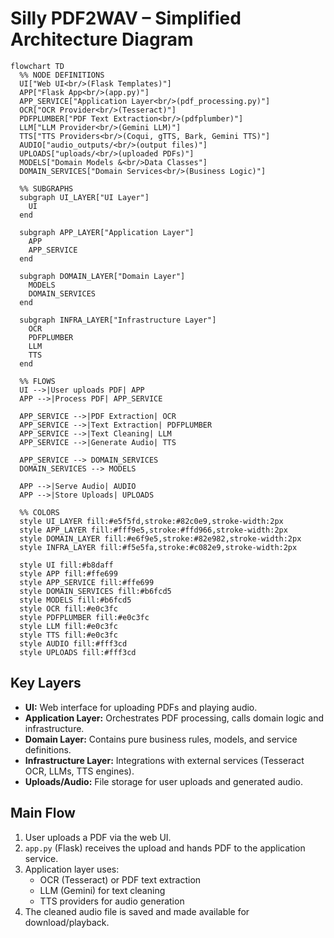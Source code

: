 # Silly PDF2WAV – Simplified Architecture Diagram

```mermaid
flowchart TD
  %% NODE DEFINITIONS
  UI["Web UI<br/>(Flask Templates)"]
  APP["Flask App<br/>(app.py)"]
  APP_SERVICE["Application Layer<br/>(pdf_processing.py)"]
  OCR["OCR Provider<br/>(Tesseract)"]
  PDFPLUMBER["PDF Text Extraction<br/>(pdfplumber)"]
  LLM["LLM Provider<br/>(Gemini LLM)"]
  TTS["TTS Providers<br/>(Coqui, gTTS, Bark, Gemini TTS)"]
  AUDIO["audio_outputs/<br/>(output files)"]
  UPLOADS["uploads/<br/>(uploaded PDFs)"]
  MODELS["Domain Models &<br/>Data Classes"]
  DOMAIN_SERVICES["Domain Services<br/>(Business Logic)"]

  %% SUBGRAPHS
  subgraph UI_LAYER["UI Layer"]
    UI
  end

  subgraph APP_LAYER["Application Layer"]
    APP
    APP_SERVICE
  end

  subgraph DOMAIN_LAYER["Domain Layer"]
    MODELS
    DOMAIN_SERVICES
  end

  subgraph INFRA_LAYER["Infrastructure Layer"]
    OCR
    PDFPLUMBER
    LLM
    TTS
  end

  %% FLOWS
  UI -->|User uploads PDF| APP
  APP -->|Process PDF| APP_SERVICE

  APP_SERVICE -->|PDF Extraction| OCR
  APP_SERVICE -->|Text Extraction| PDFPLUMBER
  APP_SERVICE -->|Text Cleaning| LLM
  APP_SERVICE -->|Generate Audio| TTS

  APP_SERVICE --> DOMAIN_SERVICES
  DOMAIN_SERVICES --> MODELS

  APP -->|Serve Audio| AUDIO
  APP -->|Store Uploads| UPLOADS

  %% COLORS
  style UI_LAYER fill:#e5f5fd,stroke:#82c0e9,stroke-width:2px
  style APP_LAYER fill:#fff9e5,stroke:#ffd966,stroke-width:2px
  style DOMAIN_LAYER fill:#e6f9e5,stroke:#82e982,stroke-width:2px
  style INFRA_LAYER fill:#f5e5fa,stroke:#c082e9,stroke-width:2px

  style UI fill:#b8daff
  style APP fill:#ffe699
  style APP_SERVICE fill:#ffe699
  style DOMAIN_SERVICES fill:#b6fcd5
  style MODELS fill:#b6fcd5
  style OCR fill:#e0c3fc
  style PDFPLUMBER fill:#e0c3fc
  style LLM fill:#e0c3fc
  style TTS fill:#e0c3fc
  style AUDIO fill:#fff3cd
  style UPLOADS fill:#fff3cd
```

## Key Layers

- **UI:** Web interface for uploading PDFs and playing audio.
- **Application Layer:** Orchestrates PDF processing, calls domain logic and infrastructure.
- **Domain Layer:** Contains pure business rules, models, and service definitions.
- **Infrastructure Layer:** Integrations with external services (Tesseract OCR, LLMs, TTS engines).
- **Uploads/Audio:** File storage for user uploads and generated audio.

## Main Flow

1. User uploads a PDF via the web UI.
2. `app.py` (Flask) receives the upload and hands PDF to the application service.
3. Application layer uses:
    - OCR (Tesseract) or PDF text extraction
    - LLM (Gemini) for text cleaning
    - TTS providers for audio generation
4. The cleaned audio file is saved and made available for download/playback.